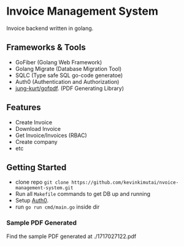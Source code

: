 # Invoice Management System

Invoice backend written in golang.

## Frameworks & Tools

- GoFiber (Golang Web Framework)
- Golang Migrate (Database Migration Tool)
- SQLC (Type safe SQL go-code generatoe)
- Auth0 (Authentication and Authorization)
- [jung-kurt/gofpdf](github.com/jung-kurt/gofpdf). (PDF Generating Library)

## Features

- Create Invoice
- Download Invoice
- Get Invoice/Invoices (RBAC)
- Create company
- etc

## Getting Started

- clone repo `git clone https://github.com/kevinkimutai/nvoice-management-system.git`
- Run all `Makefile` commands to get DB up and running
- Setup [Auth0](https://auth0.com/docs/libraries#backend).
- run `go run cmd/main.go` inside dir

### Sample PDF Generated

Find the sample PDF generated at ./1717027122.pdf
